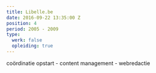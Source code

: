 ```yaml
---
title: Libelle.be
date: 2016-09-22 13:35:00 Z
position: 4
period: 2005 - 2009
type:
  werk: false
  opleiding: true
---
```


coördinatie opstart - content management - webredactie